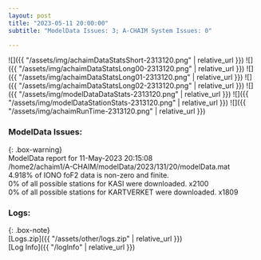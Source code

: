 ```yaml
---
layout: post
title: "2023-05-11 20:00:00"
subtitle: "ModelData Issues: 3; A-CHAIM System Issues: 0"

---
```


![]({{ "/assets/img/achaimDataStatsShort-2313120.png" | relative_url }})
![]({{ "/assets/img/achaimDataStatsLong00-2313120.png" | relative_url }})
![]({{ "/assets/img/achaimDataStatsLong01-2313120.png" | relative_url }})
![]({{ "/assets/img/achaimDataStatsLong02-2313120.png" | relative_url }})
![]({{ "/assets/img/modelDataDataStats-2313120.png" | relative_url }})
![]({{ "/assets/img/modelDataStationStats-2313120.png" | relative_url }})
![]({{ "/assets/img/achaimRunTime-2313120.png" | relative_url }})


### ModelData Issues:  
  
{: .box-warning}  
 ModelData report for 11-May-2023 20:15:08   
 /home2/achaim1/A-CHAIM/modelData/2023/131/20/modelData.mat   
 4.918% of IONO foF2 data is non-zero and finite.   
 0% of all possible stations for KASI were downloaded. x2100   
 0% of all possible stations for KARTVERKET were downloaded. x1809   
  


### Logs:  
  
{: .box-note}  
[Logs.zip]({{ "/assets/other/logs.zip" | relative_url }})  
[Log Info]({{ "/logInfo" | relative_url }})  
